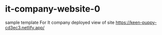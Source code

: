 # it-company-website-0
sample template For It company
deployed view of site https://keen-puppy-cd3ec3.netlify.app/
